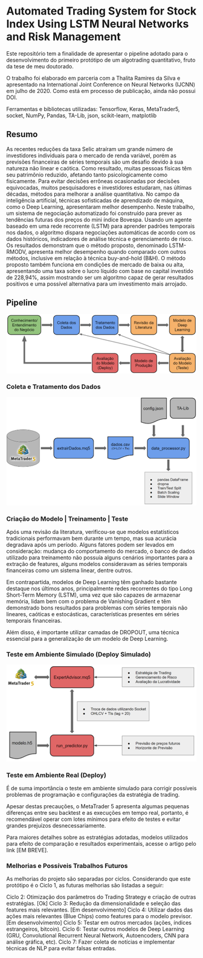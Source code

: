 # Automated Trading System for Stock Index Using LSTM Neural Networks and Risk Management
Este repositório tem a finalidade de apresentar o pipeline adotado para o desenvolvimento do primeiro protótipo de um algotrading quantitativo, fruto da tese de meu doutorado.

O trabalho foi elaborado em parceria com a Thalita Ramires da Silva e apresentado na International Joint Conference on Neural Networks (IJCNN) em julho de 2020. Como está em processo de publicação, ainda não possui DOI.

Ferramentas e bibliotecas utilizadas: Tensorflow, Keras, MetaTrader5, socket, NumPy, Pandas, TA-Lib, json, scikit-learn, matplotlib

## Resumo

As recentes reduções da taxa Selic atraíram um grande número de investidores individuais para o mercado de renda variável, porém as previsões financeiras de séries temporais são um desafio devido à sua natureza não linear e caótica. Como resultado, muitas pessoas físicas têm seu patrimônio reduzido, afetando tanto psicologicamente como fisicamente. Para evitar decisões errôneas ocasionadas por decisões equivocadas, muitos pesquisadores e investidores estudaram, nas últimas décadas, métodos para melhorar a análise quantitativa. No campo da inteligência artificial, técnicas sofisticadas de aprendizado de máquina, como o Deep Learning, apresentaram melhor desempenho. Neste trabalho, um sistema de negociação automatizado foi construído para prever as tendências futuras dos preços do mini índice Bovespa. Usando um agente baseado em uma rede recorrente (LSTM) para aprender padrões temporais nos dados, o algoritmo dispara negociações automáticas de acordo com os dados históricos, indicadores de análise técnica e gerenciamento de risco. Os resultados demonstram que o método proposto, denominado LSTM-RMODV, apresenta melhor desempenho quando comparado com outros métodos, inclusive em relação à técnica buy-and-hold (B&H). O método proposto também funciona em condições de mercado de baixa ou alta, apresentando uma taxa sobre o lucro líquido com base no capital investido de 228,94%, assim mostrando ser um algoritmo capaz de gerar resultados positivos e uma possível alternativa para um investimento mais arrojado.

## Pipeline
![](figuras/pipeline.png)

### Coleta e Tratamento dos Dados
![](figuras/coleta_tratamento_dados.png)

### Criação do Modelo | Treinamento | Teste
Após uma revisão da literatura, verificou-se que modelos estatísticos tradicionais performavam bem durante um tempo, mas sua acurácia degradava após um período. Alguns fatores podem ser levados em consideração: mudança do comportamento do mercado, o banco de dados utilizado para treinamento não possuía alguns cenários importantes para a extração de features, alguns modelos consideravam as séries temporais financeiras como um sistema linear, dentre outros.

Em contrapartida, modelos de Deep Learning têm ganhado bastante destaque nos últimos anos, principalmente redes recorrentes do tipo Long Short-Term Memory (LSTM), uma vez que são capazes de armazenar memória, lidam bem com o problema de Vanishing Gradient e têm demonstrado bons resultados para problemas com séries temporais não lineares, caóticas e estocásticas, características presentes em séries temporais financeiras.

Além disso, é importante utilizar camadas de DROPOUT, uma técnica essencial para a generalização de um modelo de Deep Learning.

### Teste em Ambiente Simulado (Deploy Simulado)
![](figuras/deploy_demo.png)

### Teste em Ambiente Real (Deploy)
É de suma importância o teste em ambiente simulado para corrigir possíveis problemas de programação e configurações da estratégia de trading. 

Apesar destas precauções, o MetaTrader 5 apresenta algumas pequenas diferenças entre seu backtest e as execuções em tempo real, portanto, é recomendável operar com lotes mínimos para efeito de testes e evitar grandes prejuízos desnecessariamente.

Para maiores detalhes sobre as estratégias adotadas, modelos utilizados para efeito de comparação e resultados experimentais, acesse o artigo pelo link [EM BREVE].

### Melhorias e Possíveis Trabalhos Futuros
As melhorias do projeto são separadas por ciclos. Considerando que este protótipo é o Ciclo 1, as futuras melhorias são listadas a seguir:

Ciclo 2: Otimização dos parâmetros do Trading Strategy e criação de outras estratégias. [Ok]
Ciclo 3: Redução da dimensionalidade e seleção das features mais relevantes. [Em desenvolvimento]
Ciclo 4: Utilizar dados das ações mais relevantes (Blue Chips) como features para o modelo previsor. [Em desenvolvimento]
Ciclo 5: Testar em outros mercados (ações, índices estrangeiros, bitcoin).
Ciclo 6: Testar outros modelos de Deep Learning (GRU, Convolutional Recurrent Neural Network, Autoencoders, CNN para análise gráfica, etc).
Ciclo 7: Fazer coleta de notícias e implementar técnicas de NLP para evitar falsas entradas.






